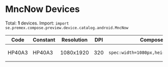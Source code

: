 # MncNow Devices

Total: **1** devices. Import: `import se.premex.compose.preview.device.catalog.android.MncNow`

| Code | Constant | Resolution | DPI | Compose Spec | Preview Usage |
|------|----------|------------|-----|-------------|---------------|
| HP40A3 | HP40A3 | 1080x1920 | 320 | `spec:width=1080px,height=1920px,dpi=320` | `@Preview(device = MncNow.HP40A3)` |

<!-- Generated automatically. Do not edit manually. -->
